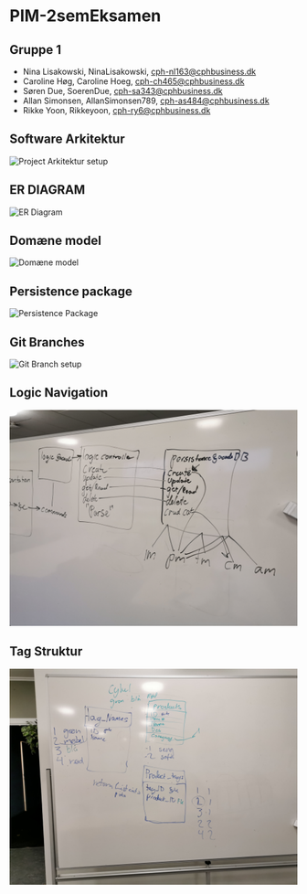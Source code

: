 # PIM-2semEksamen

## Gruppe 1
- Nina Lisakowski, NinaLisakowski, cph-nl163@cphbusiness.dk
- Caroline Høg, Caroline Hoeg, cph-ch465@cphbusiness.dk
- Søren Due, SoerenDue, cph-sa343@cphbusiness.dk
- Allan Simonsen, AllanSimonsen789, cph-as484@cphbusiness.dk
- Rikke Yoon, Rikkeyoon, cph-ry6@cphbusiness.dk

## Software Arkitektur
![Project Arkitektur setup](https://github.com/Rikkeyoon/PIM-2semEksamen/blob/master/Illustrationer/Arkitektur.jpg)

## ER DIAGRAM
![ER Diagram](https://github.com/Rikkeyoon/PIM-2semEksamen/blob/master/Illustrationer/ERDIAGRAM.PNG)


## Domæne model
![Domæne model](https://github.com/Rikkeyoon/PIM-2semEksamen/blob/master/Illustrationer/Drawio/PIMDomainModel.jpg)


## Persistence package 
![Persistence Package](https://github.com/Rikkeyoon/PIM-2semEksamen/blob/master/Illustrationer/persistencepackage.jpg)


## Git Branches 
![Git Branch setup](https://github.com/Rikkeyoon/PIM-2semEksamen/blob/master/Illustrationer/Gitbranches.jpg)

## Logic Navigation
![logic mavigation](https://github.com/Rikkeyoon/PIM-2semEksamen/blob/master/Illustrationer/logicnav.jpg)

## Tag Struktur 
![Tag Struktur](https://github.com/Rikkeyoon/PIM-2semEksamen/blob/master/Illustrationer/tagstruktur.jpg)
